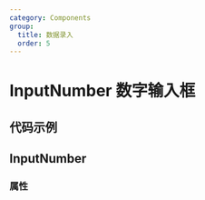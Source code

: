 ```yaml
---
category: Components
group:
  title: 数据录入
  order: 5
---
```

# InputNumber 数字输入框

## 代码示例
<code src="./demo/base.tsx"></code>

## InputNumber
### 属性
<API id="InputNumber"></API>
